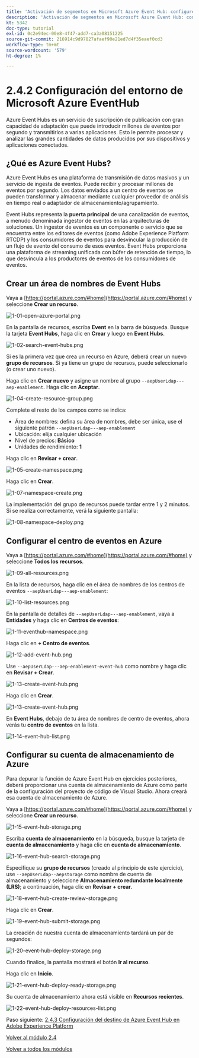 ```yaml
---
title: 'Activación de segmentos en Microsoft Azure Event Hub: configure Event Hub en Azure'
description: 'Activación de segmentos en Microsoft Azure Event Hub: configure Event Hub en Azure'
kt: 5342
doc-type: tutorial
exl-id: 0c2e94ec-00e8-4f47-add7-ca3a08151225
source-git-commit: 216914c9d97827afaef90e21ed7d4f35eaef0cd3
workflow-type: tm+mt
source-wordcount: '579'
ht-degree: 1%

---
```


# 2.4.2 Configuración del entorno de Microsoft Azure EventHub

Azure Event Hubs es un servicio de suscripción de publicación con gran capacidad de adaptación que puede introducir millones de eventos por segundo y transmitirlos a varias aplicaciones. Esto le permite procesar y analizar las grandes cantidades de datos producidos por sus dispositivos y aplicaciones conectados.

## ¿Qué es Azure Event Hubs?

Azure Event Hubs es una plataforma de transmisión de datos masivos y un servicio de ingesta de eventos. Puede recibir y procesar millones de eventos por segundo. Los datos enviados a un centro de eventos se pueden transformar y almacenar mediante cualquier proveedor de análisis en tiempo real o adaptador de almacenamiento/agrupamiento.

Event Hubs representa la **puerta principal** de una canalización de eventos, a menudo denominada ingestor de eventos en las arquitecturas de soluciones. Un ingestor de eventos es un componente o servicio que se encuentra entre los editores de eventos (como Adobe Experience Platform RTCDP) y los consumidores de eventos para desvincular la producción de un flujo de evento del consumo de esos eventos. Event Hubs proporciona una plataforma de streaming unificada con búfer de retención de tiempo, lo que desvincula a los productores de eventos de los consumidores de eventos.

## Crear un área de nombres de Event Hubs

Vaya a [https://portal.azure.com/#home](https://portal.azure.com/#home) y seleccione **Crear un recurso**.

![1-01-open-azure-portal.png](./images/101openazureportal.png)

En la pantalla de recursos, escriba **Event** en la barra de búsqueda. Busque la tarjeta **Event Hubs**, haga clic en **Crear** y luego en **Event Hubs**.

![1-02-search-event-hubs.png](./images/102searcheventhubs.png)

Si es la primera vez que crea un recurso en Azure, deberá crear un nuevo **grupo de recursos**. Si ya tiene un grupo de recursos, puede seleccionarlo (o crear uno nuevo).

Haga clic en **Crear nuevo** y asigne un nombre al grupo `--aepUserLdap---aep-enablement`. Haga clic en **Aceptar**.

![1-04-create-resource-group.png](./images/104createresourcegroup.png)

Complete el resto de los campos como se indica:

- Área de nombres: defina su área de nombres, debe ser única, use el siguiente patrón `--aepUserLdap---aep-enablement`
- Ubicación: elija cualquier ubicación
- Nivel de precios: **Básico**
- Unidades de rendimiento: **1**

Haga clic en **Revisar + crear**.

![1-05-create-namespace.png](./images/105createnamespace.png)

Haga clic en **Crear**.

![1-07-namespace-create.png](./images/107namespacecreate.png)

La implementación del grupo de recursos puede tardar entre 1 y 2 minutos. Si se realiza correctamente, verá la siguiente pantalla:

![1-08-namespace-deploy.png](./images/108namespacedeploy.png)

## Configurar el centro de eventos en Azure

Vaya a [https://portal.azure.com/#home](https://portal.azure.com/#home) y seleccione **Todos los recursos**.

![1-09-all-resources.png](./images/109allresources.png)

En la lista de recursos, haga clic en el área de nombres de los centros de eventos `--aepUserLdap---aep-enablement`:

![1-10-list-resources.png](./images/110listresources.png)

En la pantalla de detalles de `--aepUserLdap---aep-enablement`, vaya a **Entidades** y haga clic en **Centros de eventos**:

![1-11-eventhub-namespace.png](./images/111eventhubnamespace.png)

Haga clic en **+ Centro de eventos**.

![1-12-add-event-hub.png](./images/112addeventhub.png)

Use `--aepUserLdap---aep-enablement-event-hub` como nombre y haga clic en **Revisar + Crear**.

![1-13-create-event-hub.png](./images/113createeventhub.png)

Haga clic en **Crear**.

![1-13-create-event-hub.png](./images/113createeventhub1.png)

En **Event Hubs**, debajo de tu área de nombres de centro de eventos, ahora verás tu **centro de eventos** en la lista.

![1-14-event-hub-list.png](./images/114eventhublist.png)

## Configurar su cuenta de almacenamiento de Azure

Para depurar la función de Azure Event Hub en ejercicios posteriores, deberá proporcionar una cuenta de almacenamiento de Azure como parte de la configuración del proyecto de código de Visual Studio. Ahora creará esa cuenta de almacenamiento de Azure.

Vaya a [https://portal.azure.com/#home](https://portal.azure.com/#home) y seleccione **Crear un recurso**.

![1-15-event-hub-storage.png](./images/115eventhubstorage.png)

Escriba **cuenta de almacenamiento** en la búsqueda, busque la tarjeta de **cuenta de almacenamiento** y haga clic en **cuenta de almacenamiento**.

![1-16-event-hub-search-storage.png](./images/116eventhubsearchstorage.png)

Especifique su **grupo de recursos** (creado al principio de este ejercicio), use `--aepUserLdap--aepstorage` como nombre de cuenta de almacenamiento y seleccione **Almacenamiento redundante localmente (LRS)**; a continuación, haga clic en **Revisar + crear**.

![1-18-event-hub-create-review-storage.png](./images/118eventhubcreatereviewstorage.png)

Haga clic en **Crear**.

![1-19-event-hub-submit-storage.png](./images/119eventhubsubmitstorage.png)

La creación de nuestra cuenta de almacenamiento tardará un par de segundos:

![1-20-event-hub-deploy-storage.png](./images/120eventhubdeploystorage.png)

Cuando finalice, la pantalla mostrará el botón **Ir al recurso**.

Haga clic en **Inicio**.

![1-21-event-hub-deploy-ready-storage.png](./images/121eventhubdeployreadystorage.png)

Su cuenta de almacenamiento ahora está visible en **Recursos recientes**.

![1-22-event-hub-deploy-resources-list.png](./images/122eventhubdeployresourceslist.png)

Paso siguiente: [2.4.3 Configuración del destino de Azure Event Hub en Adobe Experience Platform](./ex3.md)

[Volver al módulo 2.4](./segment-activation-microsoft-azure-eventhub.md)

[Volver a todos los módulos](./../../../overview.md)
